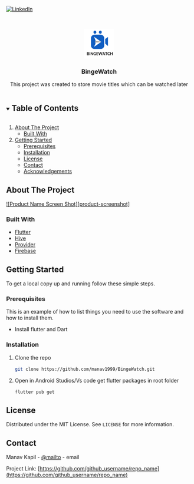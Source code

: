 
[![LinkedIn][linkedin-shield]][linkedin-url]



<!-- PROJECT LOGO -->
<br />
<p align="center">
  <a href="https://github.com/github_username/repo_name">
    <img src="assets/binge.png" alt="Logo" width="80" height="80">
  </a>

  <h3 align="center">BingeWatch</h3>

  <p align="center">
  This project was created to store movie titles which can be watched later  
  </p>
</p>



<!-- TABLE OF CONTENTS -->
<details open="open">
  <summary><h2 style="display: inline-block">Table of Contents</h2></summary>
  <ol>
    <li>
      <a href="#about-the-project">About The Project</a>
      <ul>
        <li><a href="#built-with">Built With</a></li>
      </ul>
    </li>
    <li>
      <a href="#getting-started">Getting Started</a>
      <ul>
        <li><a href="#prerequisites">Prerequisites</a></li>
        <li><a href="#installation">Installation</a></li>
         <li><a href="#license">License</a></li>
    <li><a href="#contact">Contact</a></li>
    <li><a href="#acknowledgements">Acknowledgements</a></li>
      </ul>
    </li>
   

   
  </ol>
</details>



<!-- ABOUT THE PROJECT -->
## About The Project

[![Product Name Screen Shot][product-screenshot]](https://example.com)




### Built With

* [Flutter](https://flutter.dev/)
* [Hive](https://pub.dev/packages/hive)
* [Provider](https://pub.dev/packages/provider)
* [Firebase](https://pub.dev/packages/firebase_core)



<!-- GETTING STARTED -->
## Getting Started

To get a local copy up and running follow these simple steps.

### Prerequisites

This is an example of how to list things you need to use the software and how to install them.
* Install flutter and Dart


### Installation

1. Clone the repo
   ```sh
   git clone https://github.com/manav1999/BingeWatch.git
   ```
2. Open in Android Studios/Vs code get flutter packages in root folder
   ```sh
   flutter pub get
   ```




<!-- LICENSE -->
## License

Distributed under the MIT License. See `LICENSE` for more information.



<!-- CONTACT -->
## Contact

Manav Kapil - [@mailto](manavkapil1@gmail.com) - email

Project Link: [https://github.com/github_username/repo_name](https://github.com/github_username/repo_name)



<!-- ACKNOWLEDGEMENTS -->





[linkedin-shield]: https://img.shields.io/badge/-LinkedIn-black.svg?style=for-the-badge&logo=linkedin&colorB=555
[linkedin-url]: https://linkedin.com/in/manav-kapil-165130173
